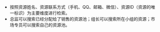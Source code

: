 - 按照资源姓名、资源联系方式（手机、QQ、邮箱、微信）、资源ID（资源的唯一标识）为主要维度进行检索。
- 总监可以搜索已经分配给了销售的资源池；组长可以搜索所在小组的资源；市场专员可以搜索自己的资源池。
